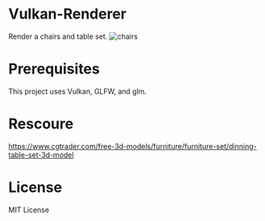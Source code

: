 # Vulkan-Renderer

Render a chairs and table set.
![chairs](https://github.com/bohuah0919/Vulkan-Renderer/assets/98621364/c52d1240-5c82-4d34-b51c-3b7b61649058)

# Prerequisites
This project uses Vulkan, GLFW, and glm.

# Rescoure
https://www.cgtrader.com/free-3d-models/furniture/furniture-set/dinning-table-set-3d-model

# License
MIT License
